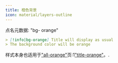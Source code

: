 ```yaml
---
title: 橙色背景
icon: material/layers-outline
---
```


点名元数据: "bg- orange"

```md
> [!info|bg-orange] Title will display as usual
> The background color will be orange
```

样式本身也适用于["all-orange"](../combined-styling/page-8.md)页:1["title-orange"](../title-styling/page-8.md)。.